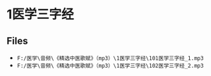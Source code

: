 # 1医学三字经

## Files

- `F:/医学\音频\《精选中医歌赋》（mp3）\1医学三字经\101医学三字经_1.mp3`
- `F:/医学\音频\《精选中医歌赋》（mp3）\1医学三字经\102医学三字经_2.mp3`
